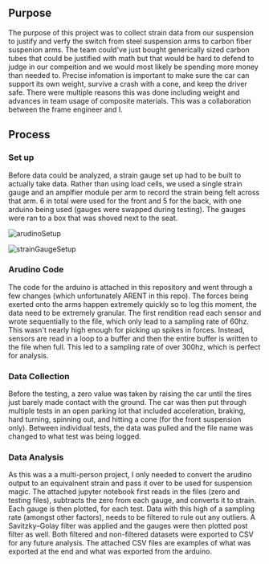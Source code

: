## Purpose
The purpose of this project was to collect strain data from our suspension to justify and verfy the switch from steel suspension arms to carbon fiber suspenion arms. The team could've just bought generically sized carbon tubes that could be justified with math but that would be hard to defend to judge in our compeition and we would most likely be spending more money than needed to. Precise infomation is important to make sure the car can support its own weight, survive a crash with a cone, and keep the driver safe. There were multiple reasons this was done including weight and advances in team usage of composite materials. This was a collaboration between the frame engineer and I.

## Process
### Set up
Before data could be analyzed, a strain gauge set up had to be built to actually take data. Rather than using load cells, we used a single strain gauge and an amplfier module per arm to record the strain being felt across that arm. 6 in total were used for the front and 5 for the back, with one arduino being used (gauges were swapped during testing). The gauges were ran to a box that was shoved next to the seat.

![arudinoSetup](https://user-images.githubusercontent.com/112229422/214453553-5c55d050-05e6-4e04-b7dc-7ec955da7481.jpg)

![strainGaugeSetup](https://user-images.githubusercontent.com/112229422/214453567-61be00a8-940d-49e5-abd6-3127b85988cb.jpg)


### Arudino Code
The code for the arduino is attached in this repository and went through a few changes (which unfortunately ARENT in this repo). The forces being exerted onto the arms happen extremely quickly so to log this moment, the data need to be extremely granular. The first rendition read each sensor and wrote sequentially to the file, which only lead to a sampling rate of 60hz. This wasn't nearly high enough for picking up spikes in forces. Instead, sensors are read in a loop to a buffer and then the entire buffer is written to the file when full. This led to a sampling rate of over 300hz, which is perfect for analysis.

### Data Collection
Before the testing, a zero value was taken by raising the car until the tires just barely made contact with the ground. The car was then put through multiple tests in an open parking lot that included acceleration, braking, hard turning, spinning out, and hitting a cone (for the front suspension only). Between individual tests, the data was pulled and the file name was changed to what test was being logged.

### Data Analysis
As this was a a multi-person project, I only needed to convert the arudino output to an equivalnent strain and pass it over to be used for suspension magic. The attached jupyter notebook first reads in the files (zero and testing files), subtracts the zero from each gauge, and converts it to strain. Each gauge is then plotted, for each test. Data with this high of a sampling rate (amongst other factors), needs to be filtered to rule out any outliers. A Savitzky–Golay filter was applied and the gauges were then plotted post filter as well. Both filtered and non-filtered datasets were exported to CSV for any future analysis. The attached CSV files are examples of what was exported at the end and what was exported from the arduino.
